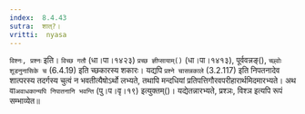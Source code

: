 ```yaml
---
index:  8.4.43
sutra:  शात्?।
vritti:  nyasa
---
```


`विश्नः, प्रश्नः` इति। `विच्छ गतौ` (धा।पा।१४२३) `प्रच्छ ज्ञीप्सायाम्()` (धा।पा।१४१३), पूर्ववन्नङ्(), `च्छ्वोः शूडनुनासिके च` (6.4.19) इति च्छकारस्य शकारः। यद्यपि `प्रश्ने चासन्नकाले` (3.2.117) इति निपतनादेव शात्परस्य तदर्गस्य चुत्वं न भवतीत्यैषोऽर्थो लभ्यते, तथापि मन्दधियां प्रतिपत्तिगौरवपरीहारार्थमिदमारभ्यते। अथ वा`अवाधकान्यपि निपातनानि भवन्ति` (पु।प।वृ।१९) इत्युक्तम्()। यद्येतन्नारभ्यते, प्रश्ञः, विश्ञ इत्यपि रूपं सम्भाव्येत॥
